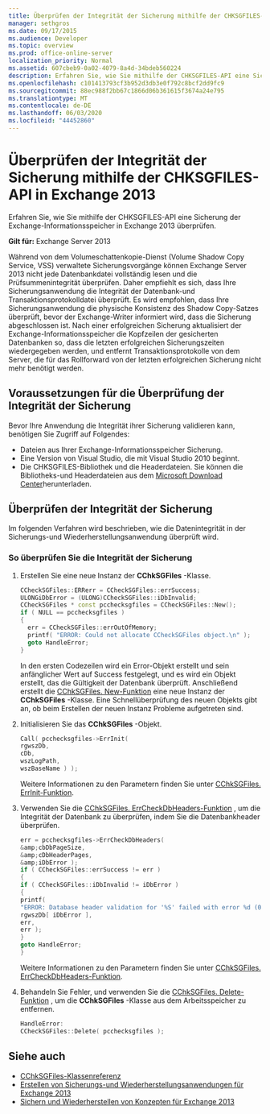 ```yaml
---
title: Überprüfen der Integrität der Sicherung mithilfe der CHKSGFILES-API in Exchange 2013
manager: sethgros
ms.date: 09/17/2015
ms.audience: Developer
ms.topic: overview
ms.prod: office-online-server
localization_priority: Normal
ms.assetid: 607cbeb9-0a02-4079-8a4d-34bdeb560224
description: Erfahren Sie, wie Sie mithilfe der CHKSGFILES-API eine Sicherung der Exchange-Informationsspeicher in Exchange 2013 überprüfen.
ms.openlocfilehash: c101413793cf3b952d3db3e0f792c8bcf2dd9fc9
ms.sourcegitcommit: 88ec988f2bb67c1866d06b361615f3674a24e795
ms.translationtype: MT
ms.contentlocale: de-DE
ms.lasthandoff: 06/03/2020
ms.locfileid: "44452860"
---
```

# <a name="validate-backup-integrity-by-using-the-chksgfiles-api-in-exchange-2013"></a>Überprüfen der Integrität der Sicherung mithilfe der CHKSGFILES-API in Exchange 2013

Erfahren Sie, wie Sie mithilfe der CHKSGFILES-API eine Sicherung der Exchange-Informationsspeicher in Exchange 2013 überprüfen.
  
**Gilt für:** Exchange Server 2013 
  
Während von dem Volumeschattenkopie-Dienst (Volume Shadow Copy Service, VSS) verwaltete Sicherungsvorgänge können Exchange Server 2013 nicht jede Datenbankdatei vollständig lesen und die Prüfsummenintegrität überprüfen. Daher empfiehlt es sich, dass Ihre Sicherungsanwendung die Integrität der Datenbank-und Transaktionsprotokolldatei überprüft. Es wird empfohlen, dass Ihre Sicherungsanwendung die physische Konsistenz des Shadow Copy-Satzes überprüft, bevor der Exchange-Writer informiert wird, dass die Sicherung abgeschlossen ist. Nach einer erfolgreichen Sicherung aktualisiert der Exchange-Informationsspeicher die Kopfzeilen der gesicherten Datenbanken so, dass die letzten erfolgreichen Sicherungszeiten wiedergegeben werden, und entfernt Transaktionsprotokolle von dem Server, die für das Rollforward von der letzten erfolgreichen Sicherung nicht mehr benötigt werden.
  
## <a name="prerequisites-for-validating-backup-integrity"></a>Voraussetzungen für die Überprüfung der Integrität der Sicherung

Bevor Ihre Anwendung die Integrität ihrer Sicherung validieren kann, benötigen Sie Zugriff auf Folgendes:
  
- Dateien aus Ihrer Exchange-Informationsspeicher Sicherung.
- Eine Version von Visual Studio, die mit Visual Studio 2010 beginnt.
- Die CHKSGFILES-Bibliothek und die Headerdateien. Sie können die Bibliotheks-und Headerdateien aus dem [Microsoft Download Center](https://www.microsoft.com/download/details.aspx?id=36802)herunterladen.
    
## <a name="validate-backup-integrity"></a>Überprüfen der Integrität der Sicherung

Im folgenden Verfahren wird beschrieben, wie die Datenintegrität in der Sicherungs-und Wiederherstellungsanwendung überprüft wird.
  
### <a name="to-validate-backup-integrity"></a>So überprüfen Sie die Integrität der Sicherung

1. Erstellen Sie eine neue Instanz der **CChkSGFiles** -Klasse. 
   
   ```cpp
   CCheckSGFiles::ERRerr = CCheckSGFiles::errSuccess;
   ULONGiDbError = (ULONG)CCheckSGFiles::iDbInvalid;
   CCheckSGFiles * const pcchecksgfiles = CCheckSGFiles::New();
   if ( NULL == pcchecksgfiles )
   {
     err = CCheckSGFiles::errOutOfMemory;
     printf( "ERROR: Could not allocate CCheckSGFiles object.\n" );
     goto HandleError;
   }
   ```

   In den ersten Codezeilen wird ein Error-Objekt erstellt und sein anfänglicher Wert auf Success festgelegt, und es wird ein Objekt erstellt, das die Gültigkeit der Datenbank überprüft. Anschließend erstellt die [CChkSGFiles. New-Funktion](cchksgfiles-new-function.md) eine neue Instanz der **CChkSGFiles** -Klasse. Eine Schnellüberprüfung des neuen Objekts gibt an, ob beim Erstellen der neuen Instanz Probleme aufgetreten sind. 
    
2. Initialisieren Sie das **CChkSGFiles** -Objekt. 
   
   ```cpp
   Call( pcchecksgfiles->ErrInit(
   rgwszDb,
   cDb,
   wszLogPath,
   wszBaseName ) );
   ```
   
   Weitere Informationen zu den Parametern finden Sie unter [CChkSGFiles. ErrInit-Funktion](cchksgfiles-errinit-function.md).
   
3. Verwenden Sie die [CChkSGFiles. ErrCheckDbHeaders-Funktion](cchksgfiles-errcheckdbheaders-function.md) , um die Integrität der Datenbank zu überprüfen, indem Sie die Datenbankheader überprüfen.
   
   ```cpp
   err = pcchecksgfiles->ErrCheckDbHeaders(
   &amp;cbDbPageSize,
   &amp;cDbHeaderPages,
   &amp;iDbError );
   if ( CCheckSGFiles::errSuccess != err )
   {
   if ( CCheckSGFiles::iDbInvalid != iDbError )
   {
   printf(
   "ERROR: Database header validation for '%S' failed with error %d (0x%x)\n",
   rgwszDb[ iDbError ],
   err,
   err );
   }
   goto HandleError;
   }
   ```
   
   Weitere Informationen zu den Parametern finden Sie unter [CChkSGFiles. ErrCheckDbHeaders-Funktion](cchksgfiles-errcheckdbheaders-function.md).
   
4. Behandeln Sie Fehler, und verwenden Sie die [CChkSGFiles. Delete-Funktion](cchksgfiles-delete-function.md) , um die **CChkSGFiles** -Klasse aus dem Arbeitsspeicher zu entfernen. 
   
   ```cpp
   HandleError:
   CCheckSGFiles::Delete( pcchecksgfiles );  
   ```

## <a name="see-also"></a>Siehe auch

- [CChkSGFiles-Klassenreferenz](cchksgfiles-class-reference.md)
- [Erstellen von Sicherungs-und Wiederherstellungsanwendungen für Exchange 2013](build-backup-and-restore-applications-for-exchange-2013.md)
- [Sichern und Wiederherstellen von Konzepten für Exchange 2013](backup-and-restore-concepts-for-exchange-2013.md)
    

